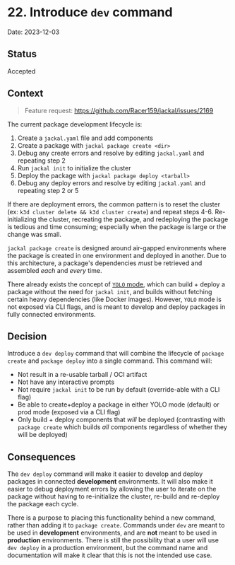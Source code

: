 # 22. Introduce `dev` command

Date: 2023-12-03

## Status

Accepted

## Context

> Feature request: <https://github.com/Racer159/jackal/issues/2169>

The current package development lifecycle is:

1. Create a `jackal.yaml` file and add components
2. Create a package with `jackal package create <dir>`
3. Debug any create errors and resolve by editing `jackal.yaml` and repeating step 2
4. Run `jackal init` to initialize the cluster
5. Deploy the package with `jackal package deploy <tarball>`
6. Debug any deploy errors and resolve by editing `jackal.yaml` and repeating step 2 or 5

If there are deployment errors, the common pattern is to reset the cluster (ex: `k3d cluster delete && k3d cluster create`) and repeat steps 4-6. Re-initializing the cluster, recreating the package, and redeploying the package is tedious and time consuming; especially when the package is large or the change was small.

`jackal package create` is designed around air-gapped environments where the package is created in one environment and deployed in another. Due to this architecture, a package's dependencies _must_ be retrieved and assembled _each_ and _every_ time.

There already exists the concept of [`YOLO` mode](0010-yolo-mode.md), which can build + deploy a package without the need for `jackal init`, and builds without fetching certain heavy dependencies (like Docker images). However, `YOLO` mode is not exposed via CLI flags, and is meant to develop and deploy packages in fully connected environments.

## Decision

Introduce a `dev deploy` command that will combine the lifecycle of `package create` and `package deploy` into a single command. This command will:

- Not result in a re-usable tarball / OCI artifact
- Not have any interactive prompts
- Not require `jackal init` to be run by default (override-able with a CLI flag)
- Be able to create+deploy a package in either YOLO mode (default) or prod mode (exposed via a CLI flag)
- Only build + deploy components that _will_ be deployed (contrasting with `package create` which builds _all_ components regardless of whether they will be deployed)

## Consequences

The `dev deploy` command will make it easier to develop and deploy packages in connected **development** environments. It will also make it easier to debug deployment errors by allowing the user to iterate on the package without having to re-initialize the cluster, re-build and re-deploy the package each cycle.

There is a purpose to placing this functionality behind a new command, rather than adding it to `package create`. Commands under `dev` are meant to be used in **development** environments, and are **not** meant to be used in **production** environments. There is still the possibility that a user will use `dev deploy` in a production environment, but the command name and documentation will make it clear that this is not the intended use case.
